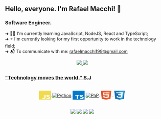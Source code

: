 ## Hello, everyone. I'm Rafael Macchi! 🤝 </br>
### Software Engineer. </br>

➜ 👨‍💻 I'm currently learning JavaScript, NodeJS, React and TypeScript; </br>
➜ ⭐️ I'm currently looking for my first opportunity to work in the technology field;</br>
➜ 📬 To communicate with me: rafaelmacchi199@gmail.com </br>

<div align="center">
  <a href="https://github.com/rmacchi">
  <img height="180em" src="https://github-readme-stats.vercel.app/api?username=rmacchi&show_icons=true&theme=tokyonight&include_all_commits=true&count_private=true"/>
  <img height="180em" src="https://github-readme-stats.vercel.app/api/top-langs/?username=rmacchi&layout=compact&langs_count=7&theme=tokyonight"/>
</div>

  ##
  
### "Technology moves the world." S.J

<div align="center" style="display: inline_block"><br>
  <img align="center" alt="Js" height="30" width="40" src="https://raw.githubusercontent.com/devicons/devicon/master/icons/javascript/javascript-plain.svg">
  <img align="center" alt="Python" height="30" width="40" src="https://imgs.search.brave.com/vo6BX_XoOCp2zawTPCX6LDR7GYMp4BkOPyDkA_f-uFs/rs:fit:860:0:0/g:ce/aHR0cHM6Ly91cGxv/YWQud2lraW1lZGlh/Lm9yZy93aWtpcGVk/aWEvY29tbW9ucy9h/L2E3L1JlYWN0LWlj/b24uc3Zn.svg">
  <img align="center" alt="Ts" height="30" width="40" src="https://raw.githubusercontent.com/devicons/devicon/master/icons/typescript/typescript-plain.svg">
  <img align="center" alt="PhP" height="30" width="40" src="https://imgs.search.brave.com/XOzNvB29A-z-gsVyyAWXlPpJKDOOaescGYZMQ05Ni70/rs:fit:860:0:0/g:ce/aHR0cHM6Ly91cGxv/YWQud2lraW1lZGlh/Lm9yZy93aWtpcGVk/aWEvY29tbW9ucy9k/L2Q5L05vZGUuanNf/bG9nby5zdmc.svg">
  <img align="center" alt="HTML" height="30" width="40" src="https://raw.githubusercontent.com/devicons/devicon/master/icons/html5/html5-original.svg">
  <img align="center" alt="CSS" height="30" width="40" src="https://raw.githubusercontent.com/devicons/devicon/master/icons/css3/css3-original.svg">
</div>

##

<div align="center"> 

  <a href="https://instagram.com/rafaelmacchi_" target="_blank"><img src="https://img.shields.io/badge/-Instagram-%23E4405F?style=for-the-badge&logo=instagram&logoColor=white" target="_blank"></a>
 <a href="https://discord.gg/RafaelMacchi#8738" target="_blank"><img src="https://img.shields.io/badge/Discord-7289DA?style=for-the-badge&logo=discord&logoColor=white" target="_blank"></a> 
  <a href = "mailto:rafaelmacchi199@gmail.com"><img src="https://img.shields.io/badge/-Gmail-%23333?style=for-the-badge&logo=gmail&logoColor=red" target="_blank"></a>
  <a href="https://www.linkedin.com/in/rafael-de-oliveira-silva-macchi-916162259/" target="_blank"><img src="https://img.shields.io/badge/-LinkedIn-%230077B5?style=for-the-badge&logo=linkedin&logoColor=white" target="_blank"></a> 
 
</div>
